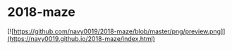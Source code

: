 # 2018-maze
[![https://github.com/navy0019/2018-maze/blob/master/png/preview.png]](https://navy0019.github.io/2018-maze/index.html)
